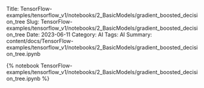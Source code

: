 Title: TensorFlow-examples/tensorflow_v1/notebooks/2_BasicModels/gradient_boosted_decision_tree
Slug: TensorFlow-examples/tensorflow_v1/notebooks/2_BasicModels/gradient_boosted_decision_tree
Date: 2023-06-11
Category: AI
Tags: AI
Summary: content/docs/TensorFlow-examples/tensorflow_v1/notebooks/2_BasicModels/gradient_boosted_decision_tree.ipynb

{% notebook TensorFlow-examples/tensorflow_v1/notebooks/2_BasicModels/gradient_boosted_decision_tree.ipynb %}